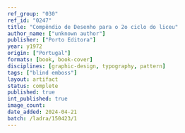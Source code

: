 ```yaml
---
ref_group: "030"
ref_id: "0247"
title: "Compêndio de Desenho para o 2o ciclo do liceu"
author_name: ["unknown author"]
publisher: ["Porto Editora"]
year: y1972
origin: ["Portugal"]
formats: [book, book-cover]
disciplines: [graphic-design, typography, pattern]
tags: ["blind emboss"]
layout: artifact
status: complete
published: true
int_published: true
image_count:
date_added: 2024-04-21
batch: /ladra/150423/1
---
```

